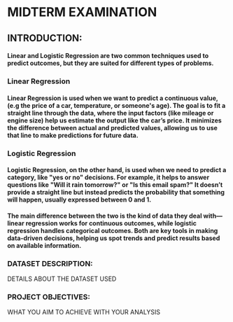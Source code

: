 # MIDTERM EXAMINATION
## INTRODUCTION: 

#### Linear and Logistic Regression are two common techniques used to predict outcomes, but they are suited for different types of problems.

### Linear Regression 
#### Linear Regression is used when we want to predict a continuous value, (e.g the price of a car, temperature, or someone's age). The goal is to fit a straight line through the data, where the input factors (like mileage or engine size) help us estimate the output like the car’s price. It minimizes the difference between actual and predicted values, allowing us to use that line to make predictions for future data.
### Logistic Regression 
#### Logistic Regression, on the other hand, is used when we need to predict a category, like "yes or no" decisions. For example, it helps to answer questions like "Will it rain tomorrow?" or "Is this email spam?" It doesn’t provide a straight line but instead predicts the probability that something will happen, usually expressed between 0 and 1.

#### The main difference between the two is the kind of data they deal with—linear regression works for continuous outcomes, while logistic regression handles categorical outcomes. Both are key tools in making data-driven decisions, helping us spot trends and predict results based on available information.

### DATASET DESCRIPTION: 
DETAILS ABOUT THE DATASET USED 

### PROJECT OBJECTIVES: 
WHAT YOU AIM TO ACHIEVE WITH YOUR ANALYSIS

